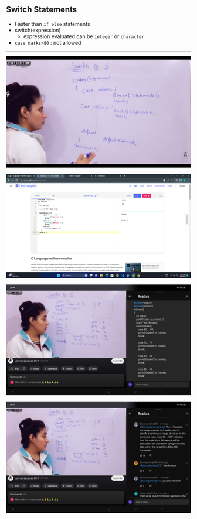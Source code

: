 ## Switch Statements
- Faster than `if else` statements
- switch(expression)
    - expression evaluated can be `integer` or `character`
- `case marks>80` : not allowed

---

![Alt text](Screenshot_2023-09-08-19-47-12-70_f9ee0578fe1cc94de7482bd41accb329.jpg)

![Alt text](image-1.png)

![Alt text](Screenshot_2023-09-08-20-04-29-29_f9ee0578fe1cc94de7482bd41accb329.jpg)

![Alt text](Screenshot_2023-09-08-20-04-42-04_f9ee0578fe1cc94de7482bd41accb329.jpg)